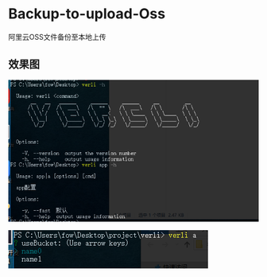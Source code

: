 # Backup-to-upload-Oss
阿里云OSS文件备份至本地上传

## 效果图
![](screenshot/screenshot0.png)

![](screenshot/screenshot1.png)
